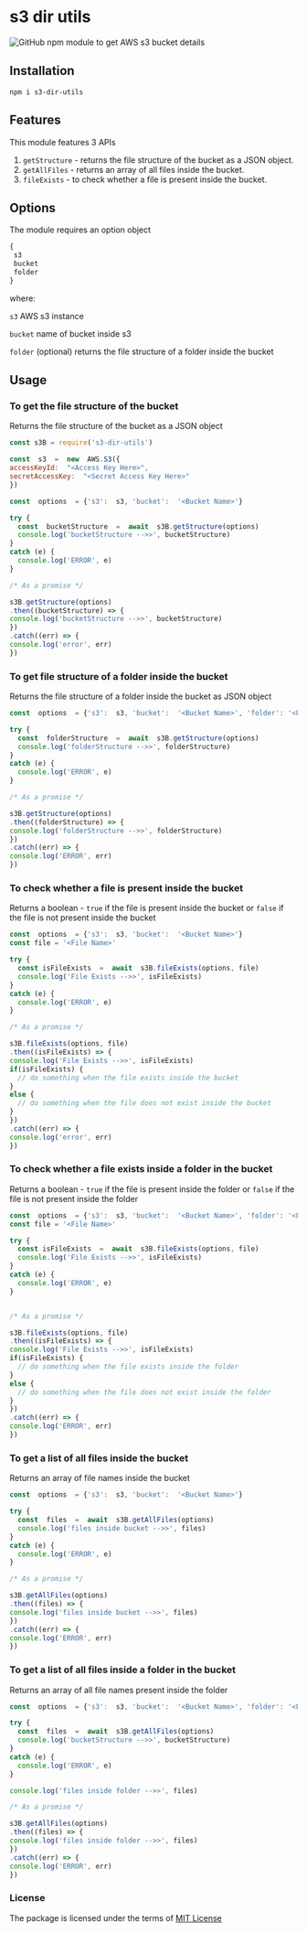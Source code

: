 ﻿# s3 dir utils
![GitHub](https://img.shields.io/github/license/jishnu-mohan/s3-dir-utils)
npm module to get AWS s3 bucket details

## Installation
`npm i s3-dir-utils`
## Features

This module features 3 APIs
1. `getStructure` - returns the file structure of the bucket as a JSON object.
2.  `getAllFiles` - returns an array of all files inside the bucket.
3. `fileExists` - to check whether a file is present inside the bucket.


## Options
The module requires an option object 
``` javascript
{
 s3
 bucket
 folder
}
```
where:

`s3`	AWS s3 instance

`bucket`	name of bucket inside s3

`folder` (optional) returns the file structure of a folder inside the bucket

## Usage

### To get the file structure of the bucket
Returns the file structure of the bucket as a JSON object
``` javascript
const s3B = require('s3-dir-utils')

const  s3  =  new  AWS.S3({
accessKeyId:  "<Access Key Here>",
secretAccessKey:  "<Secret Access Key Here>"
})

const  options  = {'s3':  s3, 'bucket':  '<Bucket Name>'}

try {
  const  bucketStructure  =  await  s3B.getStructure(options)
  console.log('bucketStructure -->>', bucketStructure)
}
catch (e) {
  console.log('ERROR', e)
}

/* As a promise */

s3B.getStructure(options)
.then((bucketStructure) => {
console.log('bucketStructure -->>', bucketStructure)
})
.catch((err) => {
console.log('error', err)
})
```
### To get file structure of a folder inside the bucket
Returns the file structure of a folder inside the bucket as JSON object
```javascript
const  options  = {'s3':  s3, 'bucket':  '<Bucket Name>', 'folder': '<Folder Name>'}

try {
  const  folderStructure  =  await  s3B.getStructure(options)
  console.log('folderStructure -->>', folderStructure)
}
catch (e) {
  console.log('ERROR', e)
}

/* As a promise */

s3B.getStructure(options)
.then((folderStructure) => {
console.log('folderStructure -->>', folderStructure)
})
.catch((err) => {
console.log('ERROR', err)
})
```

### To check whether a file is present inside the bucket
Returns a boolean -
`true` if the file is present inside the bucket or
`false` if the file is not present inside the bucket
``` javascript
const  options  = {'s3':  s3, 'bucket':  '<Bucket Name>'}
const file = '<File Name>'

try {
  const isFileExists  =  await  s3B.fileExists(options, file)
  console.log('File Exists -->>', isFileExists)
}
catch (e) {
  console.log('ERROR', e)
}

/* As a promise */

s3B.fileExists(options, file)
.then((isFileExists) => {
console.log('File Exists -->>', isFileExists)
if(isFileExists) {
  // do something when the file exists inside the bucket 
}
else {
  // do something when the file does not exist inside the bucket
}
})
.catch((err) => {
console.log('error', err)
})
```
### To check whether a file exists inside a folder in the bucket
Returns a boolean -
`true` if the file is present inside the folder or
`false` if the file is not present inside the folder
``` javascript
const  options  = {'s3':  s3, 'bucket':  '<Bucket Name>', 'folder': '<Folder Name>'}
const file = '<File Name>'

try {
  const isFileExists  =  await  s3B.fileExists(options, file)
  console.log('File Exists -->>', isFileExists)
}
catch (e) {
  console.log('ERROR', e)
}


/* As a promise */

s3B.fileExists(options, file)
.then((isFileExists) => {
console.log('File Exists -->>', isFileExists)
if(isFileExists) {
  // do something when the file exists inside the folder 
}
else {
  // do something when the file does not exist inside the folder
}
})
.catch((err) => {
console.log('ERROR', err)
})
```

### To get a list of all files inside the bucket
Returns an array of file names inside the bucket
``` javascript
const  options  = {'s3':  s3, 'bucket':  '<Bucket Name>'}

try {
  const  files  =  await  s3B.getAllFiles(options)
  console.log('files inside bucket -->>', files)
}
catch (e) {
  console.log('ERROR', e)
}

/* As a promise */

s3B.getAllFiles(options)
.then((files) => {
console.log('files inside bucket -->>', files)
})
.catch((err) => {
console.log('ERROR', err)
})
```

### To get a list of all files inside a folder in the bucket
Returns an array of all file names present inside the folder
``` javascript
const  options  = {'s3':  s3, 'bucket':  '<Bucket Name>', 'folder': '<Folder Name>'}

try {
  const  files  =  await  s3B.getAllFiles(options)
  console.log('bucketStructure -->>', bucketStructure)
}
catch (e) {
  console.log('ERROR', e)
}

console.log('files inside folder -->>', files)

/* As a promise */

s3B.getAllFiles(options)
.then((files) => {
console.log('files inside folder -->>', files)
})
.catch((err) => {
console.log('ERROR', err)
})
```
### License
The package is licensed under the terms of [MIT License](https://github.com/jishnu-mohan/s3-dir-utils/blob/master/LICENSE)


